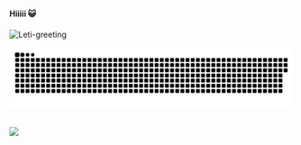 #### Hiiiii 😺

<img align="center" alt="Leti-greeting" width="250" height="250" src="https://i.pinimg.com/originals/2d/8e/e8/2d8ee815146390d567706f2c7b5c2916.gif">
  
![Snake animation](https://github.com/lalvessiqueira/lalvessiqueira/blob/output/github-contribution-grid-snake.svg)

## 
 <div>
  <a href="https://github.com/lalvessiqueira">
  <img height="180em" src="https://github-readme-stats.vercel.app/api?username=lalvessiqueira&show_icons=true&theme=dracula&include_all_commits=true"/>
<div>
<div style="display: inline_block"><br>
</div>
